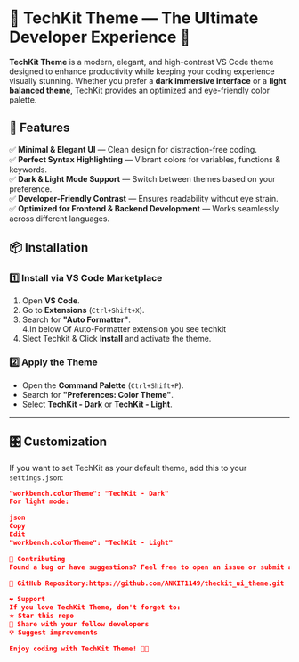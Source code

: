 # 🚀 TechKit Theme — The Ultimate Developer Experience 🎨  


**TechKit Theme** is a modern, elegant, and high-contrast VS Code theme designed to enhance productivity while keeping your coding experience visually stunning. Whether you prefer a **dark immersive interface** or a **light balanced theme**, TechKit provides an optimized and eye-friendly color palette.  

## 🌟 Features  

✅ **Minimal & Elegant UI** — Clean design for distraction-free coding.  
✅ **Perfect Syntax Highlighting** — Vibrant colors for variables, functions & keywords.  
✅ **Dark & Light Mode Support** — Switch between themes based on your preference.  
✅ **Developer-Friendly Contrast** — Ensures readability without eye strain.  
✅ **Optimized for Frontend & Backend Development** — Works seamlessly across different languages.  


## 📦 Installation  

### **1️⃣ Install via VS Code Marketplace**  
1. Open **VS Code**.  
2. Go to **Extensions** (`Ctrl+Shift+X`).  
3. Search for **"Auto Formatter"**.  
4.In below Of Auto-Formatter extension you see techkit
4. Slect Techkit & Click **Install** and activate the theme.  

### **2️⃣ Apply the Theme**  
- Open the **Command Palette** (`Ctrl+Shift+P`).  
- Search for **"Preferences: Color Theme"**.  
- Select **TechKit - Dark** or **TechKit - Light**.  

---

## 🎛️ Customization  

If you want to set TechKit as your default theme, add this to your `settings.json`:  

```json
"workbench.colorTheme": "TechKit - Dark"
For light mode:

json
Copy
Edit
"workbench.colorTheme": "TechKit - Light"

🚀 Contributing
Found a bug or have suggestions? Feel free to open an issue or submit a pull request on GitHub!

📌 GitHub Repository:https://github.com/ANKIT1149/theckit_ui_theme.git

❤️ Support
If you love TechKit Theme, don't forget to:
⭐ Star this repo
📢 Share with your fellow developers
💡 Suggest improvements

Enjoy coding with TechKit Theme! 🚀🎨